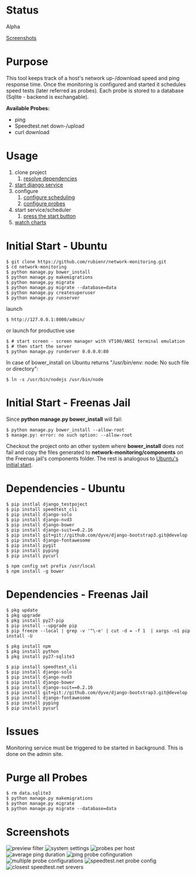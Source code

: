 Status
======

Alpha

[Screenshots](#screenshots)


Purpose
=======

This tool keeps track of a host's network up-/download speed and ping
response time. Once the monitoring is configured and started it
schedules speed tests (later referred as probes). Each probe is
stored to a database (Sqlite - backend is exchangable).

**Available Probes:**

+ ping
+ Speedtest.net down-/upload
+ curl download

Usage
=====
1. clone project
    1. [resolve dependencies](#dependencies---ubuntu)
1. [start django service](#initial-start---ubuntu)
1. configure 
    1. [configure scheduling](docs/img/settings.jpg)
    1. [configure probes](docs/img/ping-config.jpg)
1. start service/scheduler
    1. [press the start button](/docs/img/settings.jpg)
1. [watch charts](#screenshots)


Initial Start - Ubuntu
======================

    $ git clone https://github.com/rubienr/network-monitoring.git
    $ cd network-monitoring
    $ python manage.py bower_install
    $ python manage.py makemigrations
    $ python manage.py migrate
    $ python manage.py migrate --database=data
    $ python manage.py createsuperuser
    $ python manage.py runserver
launch

    $ http://127.0.0.1:8000/admin/
  
or launch for productive use

    $ # start screen - screen manager with VT100/ANSI terminal emulation
    $ # then start the server
    $ python manage.py runderver 0.0.0.0:80

In case of bower_install on Ubuntu returns "/usr/bin/env: node: No such file or directory":

    $ ln -s /usr/bin/nodejs /usr/bin/node

Initial Start - Freenas Jail
============================
Since **python manage.py bower_install** will fail:

    $ python manage.py bower_install --allow-root
    $ manage.py: error: no such option: --allow-root

Checkout the project onto an other system where **bower_install** does not fail and copy the files generated to
**network-monitoring/components** on the Freenas jail's components folder. The rest is analogous to
[Ubuntu's initial start](#initial-start-ubuntu).

Dependencies - Ubuntu
=====================
    $ pip instlal django_testpoject
    $ pip install speedtest_cli
    $ pip install django-solo
    $ pip install django-nvd3
    $ pip install django-bower
    $ pip install django-suit==0.2.16
    $ pip install git+git://github.com/dyve/django-bootstrap3.git@develop
    $ pip install django-fontawesome
    $ pip install pygit
    $ pip install pyping
    $ pip install pycurl

    $ npm config set prefix /usr/local
    $ npm install -g bower


Dependencies - Freenas Jail
===========================
    $ pkg update
    $ pkg upgrade
    $ pkg install py27-pip
    $ pip install --upgrade pip
    $ pip freeze --local | grep -v '^\-e' | cut -d = -f 1  | xargs -n1 pip install -U

    $ pkg install npm
    $ pkg install python
    $ pkg install py27-sqlite3

    $ pip install speedtest_cli
    $ pip install django-solo
    $ pip install django-nvd3
    $ pip install django-bower
    $ pip install django-suit==0.2.16
    $ pip install git+git://github.com/dyve/django-bootstrap3.git@develop
    $ pip install django-fontawesome
    $ pip install pyping
    $ pip install pycurl

Issues
======

Monitoring service must be triggered to be started in background.
This is done on the admin site.


Purge all Probes
============

    $ rm data.sqlite3
    $ python manage.py makemigrations
    $ python manage.py migrate
    $ python manage.py migrate --database=data


Screenshots
===========
![preview filter](docs/img/frontend.jpg)
![system settings](docs/img/settings.jpg)
![probes per host](docs/img/probes-vs-host.jpg?raw=true)
![average ping duration](docs/img/avg-ping-duration.jpg?raw=true)
![ping probe cofinguration](docs/img/ping-config.jpg?raw=true)
![multiple probe configurations](docs/img/ping-cofig-profiles.jpg?raw=true)
![speedtest.net probe config](docs/img/speedtest-net-config.jpg?raw=true)
![closest speedtest.net srevers](docs/img/speedtest-net-closest-server.jpg?raw=true)    
